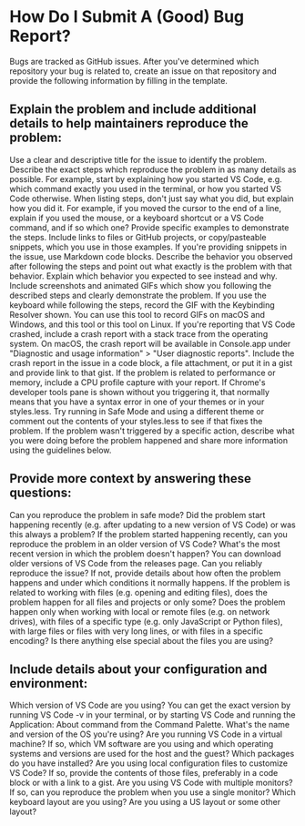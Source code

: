 # How Do I Submit A (Good) Bug Report?

Bugs are tracked as GitHub issues. After you've determined which repository your bug is related to, create an issue on that repository and provide the following information by filling in the template.

## Explain the problem and include additional details to help maintainers reproduce the problem:

Use a clear and descriptive title for the issue to identify the problem.
    Describe the exact steps which reproduce the problem in as many details as possible. For example, start by explaining how you started VS Code, e.g. which command exactly you used in the terminal, or how you started VS Code otherwise. When listing steps, don't just say what you did, but explain how you did it. For example, if you moved the cursor to the end of a line, explain if you used the mouse, or a keyboard shortcut or a VS Code command, and if so which one?
    Provide specific examples to demonstrate the steps. Include links to files or GitHub projects, or copy/pasteable snippets, which you use in those examples. If you're providing snippets in the issue, use Markdown code blocks.
    Describe the behavior you observed after following the steps and point out what exactly is the problem with that behavior.
    Explain which behavior you expected to see instead and why.
    Include screenshots and animated GIFs which show you following the described steps and clearly demonstrate the problem. If you use the keyboard while following the steps, record the GIF with the Keybinding Resolver shown. You can use this tool to record GIFs on macOS and Windows, and this tool or this tool on Linux.
    If you're reporting that VS Code crashed, include a crash report with a stack trace from the operating system. On macOS, the crash report will be available in Console.app under "Diagnostic and usage information" > "User diagnostic reports". Include the crash report in the issue in a code block, a file attachment, or put it in a gist and provide link to that gist.
    If the problem is related to performance or memory, include a CPU profile capture with your report.
    If Chrome's developer tools pane is shown without you triggering it, that normally means that you have a syntax error in one of your themes or in your styles.less. Try running in Safe Mode and using a different theme or comment out the contents of your styles.less to see if that fixes the problem.
    If the problem wasn't triggered by a specific action, describe what you were doing before the problem happened and share more information using the guidelines below.

## Provide more context by answering these questions:

Can you reproduce the problem in safe mode?
    Did the problem start happening recently (e.g. after updating to a new version of VS Code) or was this always a problem?
    If the problem started happening recently, can you reproduce the problem in an older version of VS Code? What's the most recent version in which the problem doesn't happen? You can download older versions of VS Code from the releases page.
    Can you reliably reproduce the issue? If not, provide details about how often the problem happens and under which conditions it normally happens.
    If the problem is related to working with files (e.g. opening and editing files), does the problem happen for all files and projects or only some? Does the problem happen only when working with local or remote files (e.g. on network drives), with files of a specific type (e.g. only JavaScript or Python files), with large files or files with very long lines, or with files in a specific encoding? Is there anything else special about the files you are using?

## Include details about your configuration and environment:

Which version of VS Code are you using? You can get the exact version by running VS Code -v in your terminal, or by starting VS Code and running the Application: About command from the Command Palette.
    What's the name and version of the OS you're using?
    Are you running VS Code in a virtual machine? If so, which VM software are you using and which operating systems and versions are used for the host and the guest?
    Which packages do you have installed?
    Are you using local configuration files to customize VS Code? If so, provide the contents of those files, preferably in a code block or with a link to a gist.
    Are you using VS Code with multiple monitors? If so, can you reproduce the problem when you use a single monitor?
    Which keyboard layout are you using? Are you using a US layout or some other layout?
